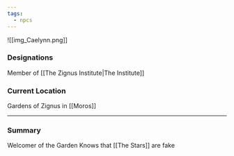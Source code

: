 ```yaml
---
tags:
  - npcs
---
```

![[img_Caelynn.png]]

### Designations
Member of [[The Zignus Institute|The Institute]]

### Current Location
Gardens of Zignus in [[Moros]]

___
### Summary
Welcomer of the Garden
Knows that [[The Stars]] are fake